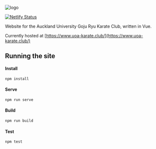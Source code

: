 ![logo](public/logo-wide.png)

[![Netlify Status](https://api.netlify.com/api/v1/badges/aceaeaf3-4d8a-4aee-9e36-7bfa41b07e5f/deploy-status)](https://app.netlify.com/sites/uoa-karate/deploys)

Website for the Auckland University Goju Ryu Karate Club, written in Vue.

Currently hosted at [https://www.uoa-karate.club/](https://www.uoa-karate.club/)

## Running the site

#### Install

 `npm install`
 
#### Serve
 
 `npm run serve`
 
#### Build 
 
 `npm run build`

#### Test

 `npm test`
